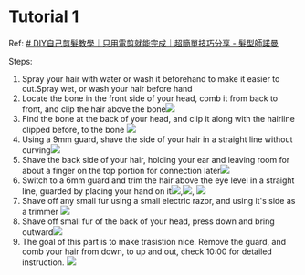 # Tutorial 1

Ref: [# DIY自己剪髮教學｜只用電剪就能完成｜超簡單技巧分享 - 髮型師諾曼](https://youtu.be/4GgIecNYLmU)

Steps:
1. Spray your hair with water or wash it beforehand to make it easier to cut.Spray wet, or wash your hair before hand 
2. Locate the bone in the front side of your head, comb it from back to front, and clip the hair above the bone![](../z.Images/Pasted%20image%2020230406121559.png)
4. Find the bone at the back of your head, and clip it along with the hairline clipped before, to the bone ![](../z.Images/Pasted%20image%2020230403163455.png)
5. Using a 9mm guard, shave the side of your hair in a straight line without curving![](../z.Images/Pasted%20image%2020230403163625.png)
6. Shave the back side of your hair, holding your ear and leaving room for about a finger on the top portion for connection later![](../z.Images/Pasted%20image%2020230403163810.png)
7. Switch to a 6mm guard and trim the hair above the eye level in a straight line, guarded by placing your hand on it![](../z.Images/Pasted%20image%2020230403164236.png),![](../z.Images/Pasted%20image%2020230403164406.png), ![](../z.Images/Pasted%20image%2020230403164506.png)
8. Shave off any small fur using a small electric razor, and using it's side as a trimmer ![](../z.Images/Pasted%20image%2020230404125011.png)
9. Shave off small fur of the back of your head, press down and bring outward![](../z.Images/Pasted%20image%2020230404125211.png)
10. The goal of this part is to make trasistion nice. Remove the guard, and comb your hair from down, to up and out, check 10:00 for detailed instruction. ![](../z.Images/Pasted%20image%2020230404131929.png)